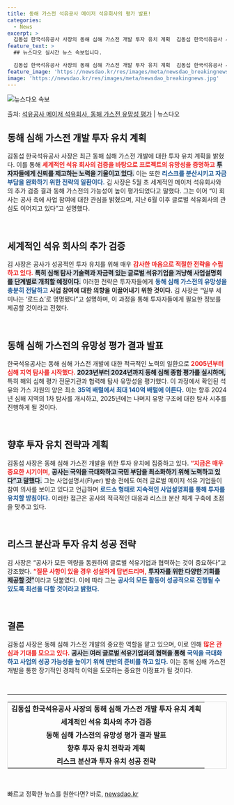 ```yaml
---
title: 동해 가스전 석유공사 메이저 석유회사의 평가 발표!
categories:
  - News
excerpt: >
  김동섭 한국석유공사 사장의 동해 심해 가스전 개발 투자 유치 계획  김동섭 한국석유공사 사장은 19일 “지난…
feature_text: >
  ## 뉴스다오 실시간 뉴스 속보입니다.

  김동섭 한국석유공사 사장의 동해 심해 가스전 개발 투자 유치 계획  김동섭 한국석유공사 사장은 19일 “지난…
feature_image: 'https://newsdao.kr/res/images/meta/newsdao_breakingnews.jpg'
image: 'https://newsdao.kr/res/images/meta/newsdao_breakingnews.jpg'
---
```


![뉴스다오 속보](https://newsdao.kr/res/images/meta/newsdao_breakingnews.jpg)

<p>출처: <a href="https://newsdao.kr/4318" rel="dofollow">석유공사 메이저 석유회사, 동해 가스전 유망성 평가</a> | 뉴스다오</p>

<h2 data-ke-size="size26">동해 심해 가스전 개발 투자 유치 계획</h2>

<p data-ke-size="size16">김동섭 한국석유공사 사장은 최근 동해 심해 가스전 개발에 대한 투자 유치 계획을 밝혔다. 이를 통해 <b><span style="color: #ee2323;">세계적인 석유 회사의 검증을 바탕으로 프로젝트의 유망성을 증명하고</span></b> <b><span style="background-color: #21538527;">투자자들에게 신뢰를 제고하는 노력을 기울이고 있다.</span></b> 이는 또한 <b><span style="color: #1a5490;">리스크를 분산시키고 자금 부담을 완화하기 위한 전략의 일환이다.</span></b> 김 사장은 5월 초 세계적인 메이저 석유회사와의 추가 검증 결과 동해 가스전의 가능성이 높이 평가되었다고 말했다. 그는 이어 “이 회사는 공사 측에 사업 참여에 대한 관심을 밝혔으며, 지난 6월 이후 글로벌 석유회사의 관심도 이어지고 있다”고 설명했다.</p>

<p data-ke-size="size16">&nbsp;</p>

<h2 data-ke-size="size26">세계적인 석유 회사의 추가 검증</h2>

<p data-ke-size="size16">김 사장은 공사가 성공적인 투자 유치를 위해 매우 <b><span style="color: #ee2323;">감사한 마음으로 적절한 전략을 수립하고 있다.</span></b> <b><span style="background-color: #21538527;">특히 심해 탐사 기술력과 자금력 있는 글로벌 석유기업을 겨냥해 사업설명회를 단계별로 개최할 예정이다.</span></b> 이러한 전략은 투자자들에게 <b><span style="color: #1a5490;">동해 심해 가스전의 유망성을 충분히 전달하고</span></b> <b>사업 참여에 대한 의향을 이끌어내기 위한 것이다.</b> 김 사장은 “일부 세미나는 ‘로드쇼’로 명명됐다”고 설명하며, 이 과정을 통해 투자자들에게 필요한 정보를 제공할 것이라고 전했다.</p>

<p data-ke-size="size16">&nbsp;</p>

<h2 data-ke-size="size26">동해 심해 가스전의 유망성 평가 결과 발표</h2>

<p data-ke-size="size16">한국석유공사는 동해 심해 가스전 개발에 대한 적극적인 노력의 일환으로 <b><span style="color: #ee2323;">2005년부터 심해 지역 탐사를 시작했다.</span></b> <b><span style="background-color: #21538527;">2023년부터 2024년까지 동해 심해 종합 평가를 실시하며,</span></b> 특히 해외 심해 평가 전문기관과 협력해 탐사 유망성을 평가했다. 이 과정에서 확인된 석유와 가스 자원의 양은 최소 <b><span style="color: #1a5490;">35억 배럴에서 최대 140억 배럴에 이른다.</span></b> 이는 향후 2024년 심해 지역의 1차 탐사를 개시하고, 2025년에는 나머지 유망 구조에 대한 탐사 시추를 진행하게 될 것이다.</p>

<p data-ke-size="size16">&nbsp;</p>

<h2 data-ke-size="size26">향후 투자 유치 전략과 계획</h2>

<p data-ke-size="size16">김동섭 사장은 동해 심해 가스전 개발을 위한 투자 유치에 집중하고 있다. <b><span style="color: #ee2323;">“지금은 매우 중요한 시기이며,</span></b> <b><span style="background-color: #21538527;">공사는 국익을 극대화하고 국민 부담을 최소화하기 위해 노력하고 있다”고 말했다.</span></b> 그는 사업설명서(Flyer) 발송 전에도 여러 글로벌 메이저 석유 기업들이 참여 의사를 보이고 있다고 언급하며 <b><span style="color: #1a5490;">로드쇼 형태로 지속적인 사업설명회를 통해 투자를 유치할 방침이다.</span></b> 이러한 접근은 공사의 적극적인 대응과 리스크 분산 체계 구축에 초점을 맞추고 있다.</p>

<p data-ke-size="size16">&nbsp;</p>

<h2 data-ke-size="size26">리스크 분산과 투자 유치 성공 전략</h2>

<p data-ke-size="size16">김 사장은 “공사가 모든 역량을 동원하여 글로벌 석유기업과 협력하는 것이 중요하다”고 강조했다. <b><span style="color: #ee2323;">“질문 사항이 있을 경우 성실하게 답변드리며,</span></b> <b><span style="background-color: #21538527;">투자자를 위한 다양한 기회를 제공할 것”</span></b>이라고 덧붙였다. 이에 따라 그는 <b><span style="color: #1a5490;">공사의 모든 활동이 성공적으로 진행될 수 있도록 최선을 다할 것이라고 밝혔다.</span></b></p>

<p data-ke-size="size16">&nbsp;</p>

<h2 data-ke-size="size26">결론</h2>

<p data-ke-size="size16">김동섭 사장은 동해 심해 가스전 개발의 중요한 역할을 맡고 있으며, 이로 인해 <b><span style="color: #ee2323;">많은 관심과 기대를 모으고 있다.</span></b> <b><span style="background-color: #21538527;">공사는 여러 글로벌 석유기업과의 협력을 통해</span></b> <b><span style="color: #1a5490;">국익을 극대화하고 사업의 성공 가능성을 높이기 위해 만반의 준비를 하고 있다.</span></b> 이는 동해 심해 가스전 개발을 통한 장기적인 경제적 이익을 도모하는 중요한 이정표가 될 것이다.</p>

<p data-ke-size="size16">&nbsp;</p>

<hr>

<table style="width: 100%; border: 1px solid #ddd; border-collapse: collapse;">
<tr>
<td style="text-align: center; height: 17px;"><b>김동섭 한국석유공사 사장의 동해 심해 가스전 개발 투자 유치 계획</b></td>
</tr>
<tr>
<td style="text-align: center; height: 17px;"><b>세계적인 석유 회사의 추가 검증</b></td>
</tr>
<tr>
<td style="text-align: center; height: 17px;"><b>동해 심해 가스전의 유망성 평가 결과 발표</b></td>
</tr>
<tr>
<td style="text-align: center; height: 17px;"><b>향후 투자 유치 전략과 계획</b></td>
</tr>
<tr>
<td style="text-align: center; height: 17px;"><b>리스크 분산과 투자 유치 성공 전략</b></td>
</tr>
</table>

<p data-ke-size="size16">&nbsp;</p> 

빠르고 정확한 뉴스를 원한다면? 바로, <a href="https://newsdao.kr" rel="dofollow">newsdao.kr</a>


